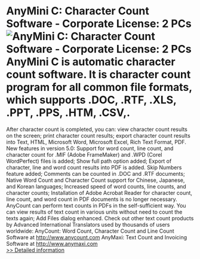 # AnyMini C: Character Count Software - Corporate License: 2 PCs<br />![AnyMini C: Character Count Software - Corporate License: 2 PCs](https://mycommerce.akamaized.net/api/pimages/P300036060/BIG/300036060.GIF)<br />AnyMini C is automatic character count software. It is character count program for all common file formats, which supports .DOC, .RTF, .XLS, .PPT, .PPS, .HTM, .CSV,.
After character count is completed, you can:
view character count results on the screen;
print character count results;
export character count results into Text, HTML, Microsoft Word, Microsoft Excel, Rich Text Format, PDF.
New features in version 5.0:
Support for word count, line count, and character count for .MIF (Adobe FrameMaker) and .WPD (Corel WordPerfect) files is added;
Show full path option added;
Export of character, line and word count results into PDF is added. Skip Numbers feature added;
Comments can be counted in .DOC and .RTF documents;
Native Word Count and Character Count support for Chinese, Japanese, and Korean languages;
Increased speed of word counts, line counts, and character counts;
Installation of Adobe Acrobat Reader for character count, line count, and word count in PDF documents is no longer necessary. AnyCount can perform text counts in PDFs in the self-sufficient way.
You can view results of text count in various units without need to count the texts again;
Add Files dialog enhanced.
Check out other text count products by Advanced International Translators used by thousands of users worldwide:
AnyCount: Word Count, Character Count and Line Count Software at http://www.anycount.com
AnyMaxi: Text Count and Invoicing Software at http://www.anymaxi.com<br />[>> Detailed information](https://secure.shareit.com/shareit/product.html?productid=300036060&affiliateid=200057808)